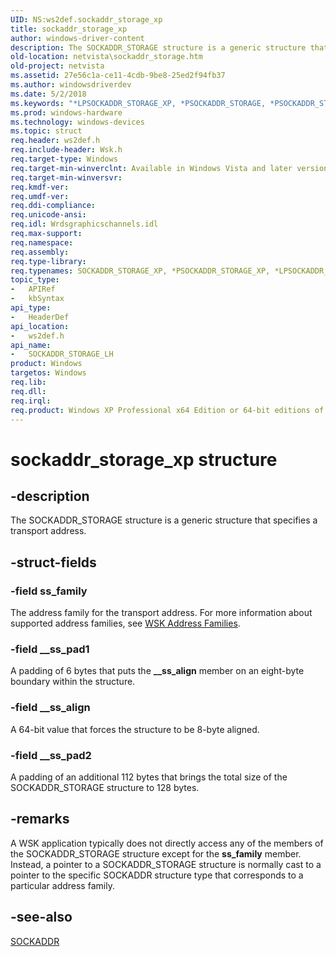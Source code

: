```yaml
---
UID: NS:ws2def.sockaddr_storage_xp
title: sockaddr_storage_xp
author: windows-driver-content
description: The SOCKADDR_STORAGE structure is a generic structure that specifies a transport address.
old-location: netvista\sockaddr_storage.htm
old-project: netvista
ms.assetid: 27e56c1a-ce11-4cdb-9be8-25ed2f94fb37
ms.author: windowsdriverdev
ms.date: 5/2/2018
ms.keywords: "*LPSOCKADDR_STORAGE_XP, *PSOCKADDR_STORAGE, *PSOCKADDR_STORAGE_XP, FAR *LPSOCKADDR_STORAGE_LH, FAR *LPSOCKADDR_STORAGE_LH structure [Network Drivers Starting with Windows Vista], PSOCKADDR_STORAGE_LH, PSOCKADDR_STORAGE_LH structure pointer [Network Drivers Starting with Windows Vista], SOCKADDR_STORAGE, SOCKADDR_STORAGE structure [Network Drivers Starting with Windows Vista], SOCKADDR_STORAGE_LH, SOCKADDR_STORAGE_LH structure [Network Drivers Starting with Windows Vista], SOCKADDR_STORAGE_XP, netvista.sockaddr_storage, sockaddr_storage_xp, ws2def/FAR *LPSOCKADDR_STORAGE_LH, ws2def/PSOCKADDR_STORAGE_LH, ws2def/SOCKADDR_STORAGE, wskref_6daf4329-4069-419a-add7-dada30940663.xml"
ms.prod: windows-hardware
ms.technology: windows-devices
ms.topic: struct
req.header: ws2def.h
req.include-header: Wsk.h
req.target-type: Windows
req.target-min-winverclnt: Available in Windows Vista and later versions of the Windows operating   systems.
req.target-min-winversvr: 
req.kmdf-ver: 
req.umdf-ver: 
req.ddi-compliance: 
req.unicode-ansi: 
req.idl: Wrdsgraphicschannels.idl
req.max-support: 
req.namespace: 
req.assembly: 
req.type-library: 
req.typenames: SOCKADDR_STORAGE_XP, *PSOCKADDR_STORAGE_XP, *LPSOCKADDR_STORAGE_XP
topic_type:
-	APIRef
-	kbSyntax
api_type:
-	HeaderDef
api_location:
-	ws2def.h
api_name:
-	SOCKADDR_STORAGE_LH
product: Windows
targetos: Windows
req.lib: 
req.dll: 
req.irql: 
req.product: Windows XP Professional x64 Edition or 64-bit editions of     Windows Server 2003
---
```


# sockaddr_storage_xp structure


## -description


The SOCKADDR_STORAGE structure is a generic structure that specifies a transport address.


## -struct-fields




### -field ss_family

The address family for the transport address. For more information about supported address
     families, see 
     <a href="https://msdn.microsoft.com/library/windows/hardware/ff571151">WSK Address Families</a>.


### -field __ss_pad1

A padding of 6 bytes that puts the 
     <b>__ss_align</b> member on an eight-byte boundary within the structure.


### -field __ss_align

A 64-bit value that forces the structure to be 8-byte aligned.


### -field __ss_pad2

A padding of an additional 112 bytes that brings the total size of the SOCKADDR_STORAGE structure
     to 128 bytes.


## -remarks



A WSK application typically does not directly access any of the members of the SOCKADDR_STORAGE
    structure except for the 
    <b>ss_family</b> member. Instead, a pointer to a SOCKADDR_STORAGE structure is normally cast to a pointer
    to the specific SOCKADDR structure type that corresponds to a particular address family.




## -see-also




<a href="https://msdn.microsoft.com/library/windows/hardware/ff570822">SOCKADDR</a>
 

 


